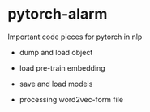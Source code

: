 # pytorch-alarm
Important code pieces for pytorch in nlp


+ dump and load object

+ load pre-train embedding

+ save and load models

+ processing word2vec-form file

